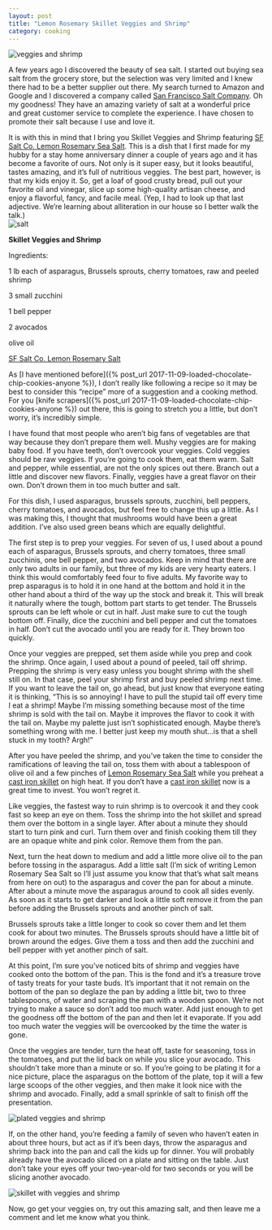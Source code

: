 ```yaml
---
layout: post
title: "Lemon Rosemary Skillet Veggies and Shrimp"
category: cooking
---
```

![veggies and shrimp](/themilewidelife.com/assets/images/veggies-and-shrimp.jpg)

A few years ago I discovered the beauty of sea salt. I started out buying sea salt from the grocery store, but the selection was very limited and I knew there had to be a better supplier out there. My search turned to Amazon and Google and I discovered a company called [San Francisco Salt Company](https://www.sfsalt.com/home). Oh my goodness! They have an amazing variety of salt at a wonderful price and great customer service to complete the experience. I have chosen to promote their salt because I use and love it.

It is with this in mind that I bring you Skillet Veggies and Shrimp featuring [SF Salt Co. Lemon Rosemary Sea Salt](https://www.sfsalt.com/lemon-rosemary-sea-salt1). This is a dish that I first made for my hubby for a stay home anniversary dinner a couple of years ago and it has become a favorite of ours. Not only is it super easy, but it looks beautiful, tastes amazing, and it’s full of nutritious veggies. The best part, however, is that my kids enjoy it. So, get a loaf of good crusty bread, pull out your favorite oil and vinegar, slice up some high-quality artisan cheese, and enjoy a flavorful, fancy, and facile meal. (Yep, I had to look up that last adjective. We’re learning about alliteration in our house so I better walk the talk.)  
![salt](/themilewidelife.com/assets/images/salt.jpg)

**Skillet Veggies and Shrimp**

Ingredients:

1 lb each of asparagus, Brussels sprouts, cherry tomatoes, raw and peeled shrimp

3 small zucchini

1 bell pepper

2 avocados

olive oil

[SF Salt Co. Lemon Rosemary Salt](https://www.sfsalt.com/lemon-rosemary-sea-salt1)

As [I have mentioned before]({% post_url 2017-11-09-loaded-chocolate-chip-cookies-anyone %}), I don’t really like following a recipe so it may be best to consider this “recipe” more of a suggestion and a cooking method. For you [knife scrapers]({% post_url 2017-11-09-loaded-chocolate-chip-cookies-anyone %}) out there, this is going to stretch you a little, but don’t worry, it’s incredibly simple.

I have found that most people who aren’t big fans of vegetables are that way because they don’t prepare them well. Mushy veggies are for making baby food. If you have teeth, don’t overcook your veggies. Cold veggies should be raw veggies. If you’re going to cook them, eat them warm. Salt and pepper, while essential, are not the only spices out there. Branch out a little and discover new flavors. Finally, veggies have a great flavor on their own. Don’t drown them in too much butter and salt.

For this dish, I used asparagus, brussels sprouts, zucchini, bell peppers, cherry tomatoes, and avocados, but feel free to change this up a little. As I was making this, I thought that mushrooms would have been a great addition. I’ve also used green beans which are equally delightful.

The first step is to prep your veggies. For seven of us, I used about a pound each of asparagus, Brussels sprouts, and cherry tomatoes, three small zucchinis, one bell pepper, and two avocados. Keep in mind that there are only two adults in our family, but three of my kids are very hearty eaters. I think this would comfortably feed four to five adults. My favorite way to prep asparagus is to hold it in one hand at the bottom and hold it in the other hand about a third of the way up the stock and break it. This will break it naturally where the tough, bottom part starts to get tender. The Brussels sprouts can be left whole or cut in half. Just make sure to cut the tough bottom off. Finally, dice the zucchini and bell pepper and cut the tomatoes in half. Don’t cut the avocado until you are ready for it. They brown too quickly.

Once your veggies are prepped, set them aside while you prep and cook the shrimp. Once again, I used about a pound of peeled, tail off shrimp. Prepping the shrimp is very easy unless you bought shrimp with the shell still on. In that case, peel your shrimp first and buy peeled shrimp next time. If you want to leave the tail on, go ahead, but just know that everyone eating it is thinking, “This is so annoying! I have to pull the stupid tail off every time I eat a shrimp! Maybe I’m missing something because most of the time shrimp is sold with the tail on. Maybe it improves the flavor to cook it with the tail on. Maybe my palette just isn’t sophisticated enough. Maybe there’s something wrong with me. I better just keep my mouth shut…is that a shell stuck in my tooth? Argh!”

After you have peeled the shrimp, and you’ve taken the time to consider the ramifications of leaving the tail on, toss them with about a tablespoon of olive oil and a few pinches of [Lemon Rosemary Sea Salt](https://www.sfsalt.com/lemon-rosemary-sea-salt1) while you preheat a [cast iron skillet](http://amzn.to/2BT82me) on high heat. If you don’t have a [cast iron skillet](http://amzn.to/2BT82me) now is a great time to invest. You won’t regret it.

Like veggies, the fastest way to ruin shrimp is to overcook it and they cook fast so keep an eye on them. Toss the shrimp into the hot skillet and spread them over the bottom in a single layer. After about a minute they should start to turn pink and curl. Turn them over and finish cooking them till they are an opaque white and pink color. Remove them from the pan.

Next, turn the heat down to medium and add a little more olive oil to the pan before tossing in the asparagus. Add a little salt (I’m sick of writing Lemon Rosemary Sea Salt so I’ll just assume you know that that’s what salt means from here on out) to the asparagus and cover the pan for about a minute. After about a minute move the asparagus around to cook all sides evenly. As soon as it starts to get darker and look a little soft remove it from the pan before adding the Brussels sprouts and another pinch of salt.

Brussels sprouts take a little longer to cook so cover them and let them cook for about two minutes. The Brussels sprouts should have a little bit of brown around the edges. Give them a toss and then add the zucchini and bell pepper with yet another pinch of salt.

At this point, I’m sure you’ve noticed bits of shrimp and veggies have cooked onto the bottom of the pan. This is the fond and it’s a treasure trove of tasty treats for your taste buds. It’s important that it not remain on the bottom of the pan so deglaze the pan by adding a little bit, two to three tablespoons, of water and scraping the pan with a wooden spoon. We’re not trying to make a sauce so don’t add too much water. Add just enough to get the goodness off the bottom of the pan and then let it evaporate. If you add too much water the veggies will be overcooked by the time the water is gone.

Once the veggies are tender, turn the heat off, taste for seasoning, toss in the tomatoes, and put the lid back on while you slice your avocado. This shouldn’t take more than a minute or so. If you’re going to be plating it for a nice picture, place the asparagus on the bottom of the plate, top it will a few large scoops of the other veggies, and then make it look nice with the shrimp and avocado. Finally, add a small sprinkle of salt to finish off the presentation.

![plated veggies and shrimp](/themilewidelife.com/assets/images/plated-veggies-and-shrimp.jpg)

If, on the other hand, you’re feeding a family of seven who haven’t eaten in about three hours, but act as if it’s been days, throw the asparagus and shrimp back into the pan and call the kids up for dinner. You will probably already have the avocado sliced on a plate and sitting on the table. Just don’t take your eyes off your two-year-old for two seconds or you will be slicing another avocado.

![skillet with veggies and shrimp](/themilewidelife.com/assets/images/skillet-with-veggies-and-shrimp.jpg)

Now, go get your veggies on, try out this amazing salt, and then leave me a comment and let me know what you think.
